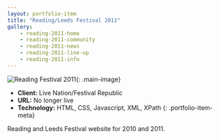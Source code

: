 ```yaml
---
layout: portfolio-item
title: "Reading/Leeds Festival 2011"
gallery:
    - reading-2011-home
    - reading-2011-community
    - reading-2011-news
    - reading-2011-line-up
    - reading-2011-info
---
```


![Reading Festival 2011](/assets/images/portfolio/reading-leeds-2011/reading-2011-home.jpg){: .main-image}

- **Client:** Live Nation/Festival Republic
- **URL:** No longer live
- **Technology:** HTML, CSS, Javascript, XML, XPath
{: .portfolio-item-meta}

Reading and Leeds Festival website for 2010 and 2011.
